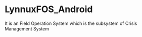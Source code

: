 LynnuxFOS_Android
=================

It is an Field Operation System which is the subsystem of Crisis Management System
